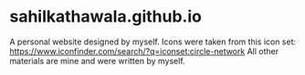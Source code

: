 sahilkathawala.github.io
========================
A personal website designed by myself. 
Icons were taken from this icon set: https://www.iconfinder.com/search/?q=iconset:circle-network
All other materials are mine and were written by myself.

